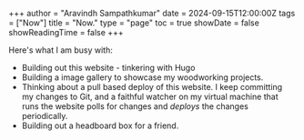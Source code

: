 +++
author = "Aravindh Sampathkumar"
date = 2024-09-15T12:00:00Z
tags = ["Now"]
title = "Now."
type = "page"
toc = true
showDate = false
showReadingTime = false
+++

Here's what I am busy with:
* Building out this website - tinkering with Hugo
* Building a image gallery to showcase my woodworking projects.
* Thinking about a pull based deploy of this website. I keep committing my changes to Git, and a faithful watcher on my virtual machine that runs the website polls for changes and _deploys_ the changes periodically.
* Building out a headboard box for a friend.
